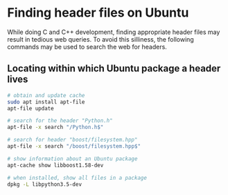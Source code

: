 # Finding header files on Ubuntu

While doing C and C++ development, finding appropriate header files may result in tedious web queries.
To avoid this silliness, the following commands may be used to search the web for headers.

## Locating within which Ubuntu package a header lives

```sh
# obtain and update cache
sudo apt install apt-file
apt-file update

# search for the header "Python.h"
apt-file -x search "/Python.h$"

# search for header "boost/filesystem.hpp"
apt-file -x search "/boost/filesystem.hpp$"

# show information about an Ubuntu package
apt-cache show libboost1.58-dev

# when installed, show all files in a package
dpkg -L libpython3.5-dev
```
